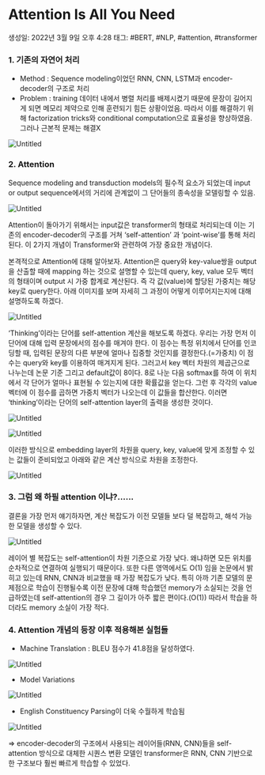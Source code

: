 # Attention Is All You Need

생성일: 2022년 3월 9일 오후 4:28
태그: #BERT, #NLP, #attention, #transformer

### 1. 기존의 자연어 처리

- Method : Sequence modeling이었던 RNN, CNN, LSTM과 encoder-decoder의 구조로 처리
- Problem : training 데이터 내에서 병렬 처리를 배제시켰기 때문에 문장이 길어지게 되면 메모리 제약으로 인해 훈련되기 힘든 상황이었음. 따라서 이를 해결하기 위해 factorization tricks와 conditional computation으로 효율성을 향상하였음. 그러나 근본적 문제는 해결X

![Untitled](Attention%20%20f5d72/Untitled.png)

### 2. Attention

Sequence modeling and transduction models의 필수적 요소가 되었는데 input or output sequence에서의 거리에 관계없이 그 단어들의 종속성을 모델링할 수 있음.

![Untitled](Attention%20%20f5d72/Untitled%201.png)

Attention이 돌아가기 위해서는 input값은 transformer의 형태로 처리되는데 이는 기존의 encoder-decoder의 구조를 거쳐 ‘self-attention’ 과 ‘point-wise’를 통해 처리된다. 이 2가지 개념이 Transformer와 관련하여 가장 중요한 개념이다.

본격적으로 Attention에 대해 알아보자.
Attention은 query와 key-value쌍을 output을 산출할 때에 mapping 하는 것으로 설명할 수 있는데 query, key, value 모두 벡터의 형태이며 output 시 가중 합계로 계산된다. 즉 각 값(value)에 할당된 가중치는 해당 key로 query한다. 아래 이미지를 보며 자세히 그 과정이 어떻게 이루어지는지에 대해 설명하도록 하겠다.

![Untitled](Attention%20%20f5d72/Untitled%202.png)

‘Thinking’이라는 단어를 self-attention 계산을 해보도록 하겠다. 우리는 가장 먼저 이 단어에 대해 입력 문장에서의 점수를 매겨야 한다. 이 점수는 특정 위치에서 단어를 인코딩할 때, 입력된 문장의 다른 부분에 얼마나 집중할 것인지를 결정한다.(=가중치) 이 점수는 query와 key를 이용하여 매겨지게 된다. 그러고서 key 벡터 차원의 제곱근으로 나누는데 논문 기준 그리고 default값이 8이다. 8로 나눈 다음 softmax를 하여 이 위치에서 각 단어가 얼마나 표현될 수 있는지에 대한 확률값을 얻는다. 그런 후 각각의 value 벡터에 이 점수를 곱하면 가중치 벡터가 나오는데 이 값들을 합산한다. 이러면 ‘thinking’이라는 단어의 self-attention layer의 출력을 생성한 것이다.

![Untitled](Attention%20%20f5d72/Untitled%203.png)

![Untitled](Attention%20%20f5d72/Untitled%204.png)

이러한 방식으로 embedding layer의 차원을 query, key, value에 맞게 조정할 수 있는 값들이 준비되었고 아래와 같은 계산 방식으로 차원을 조정한다.

![Untitled](Attention%20%20f5d72/Untitled%205.png)

### 3. 그럼 왜 하필 attention 이냐?......

결론을 가장 먼저 얘기하자면, 계산 복잡도가 이전 모델들 보다 덜 복잡하고, 해석 가능한 모델을 생성할 수 있다.

![Untitled](Attention%20%20f5d72/Untitled%206.png)

레이어 별 복잡도는 self-attention이 차원 기준으로 가장 낮다. 왜냐하면 모든 위치를 순차적으로 연결하여 실행되기 때문이다.
또한 다른 영역에서도 O(1) 임을 논문에서 밝히고 있는데 RNN, CNN과 비교했을 때 가장 복잡도가 낮다. 특히 아까 기존 모델의 문제점으로 학습이 진행될수록 이전 문장에 대해 학습했던 memory가 소실되는 것을 언급하였는데 self-attention의 경우 그 길이가 아주 짧은 편이다.(O(1)) 따라서 학습을 하더라도 memory 소실이 가장 적다.

### 4. Attention 개념의 등장 이후 적용해본 실험들

- Machine Translation : BLEU 점수가 41.8점을 달성하였다.

![Untitled](Attention%20%20f5d72/Untitled%207.png)

- Model Variations

![Untitled](Attention%20%20f5d72/Untitled%208.png)

- English Constituency Parsing이 더욱 수월하게 학습됨

![Untitled](Attention%20%20f5d72/Untitled%209.png)

⇒ encoder-decoder의 구조에서 사용되는 레이어들(RNN, CNN)들을 self-attention 방식으로 대체한 시퀀스 변환 모델인 transformer은 RNN, CNN 기반으로 한 구조보다 훨씬 빠르게 학습할 수 있었다.